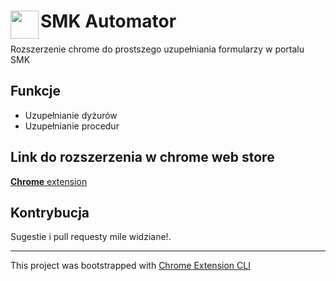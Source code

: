 
# <img src="https://github.com/user-attachments/assets/1aaf0c28-fda5-4f3b-b613-9420efd3fcc2" width="45" align="left"> SMK Automator

Rozszerzenie chrome do prostszego uzupełniania formularzy w portalu SMK

## Funkcje

- Uzupełnianie dyżurów
- Uzupełnianie procedur

## Link do rozszerzenia w chrome web store

[**Chrome** extension](https://chromewebstore.google.com/detail/smk-automator/kojeomdfnkpbgkamfimibdfadjkaofac?authuser=2&hl=pl) <!-- TODO: Add chrome extension link inside parenthesis -->

## Kontrybucja

Sugestie i pull requesty mile widziane!.

---

This project was bootstrapped with [Chrome Extension CLI](https://github.com/dutiyesh/chrome-extension-cli)

